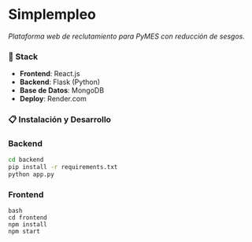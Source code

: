 # Simplempleo
*Plataforma web de reclutamiento para PyMES con reducción de sesgos.*

### 🚀 Stack 
- **Frontend**: React.js
- **Backend**: Flask (Python)
- **Base de Datos**: MongoDB 
- **Deploy**: Render.com

### 📋 Instalación y Desarrollo

### Backend
```bash
cd backend
pip install -r requirements.txt
python app.py
```
### Frontend
```
bash
cd frontend
npm install
npm start
